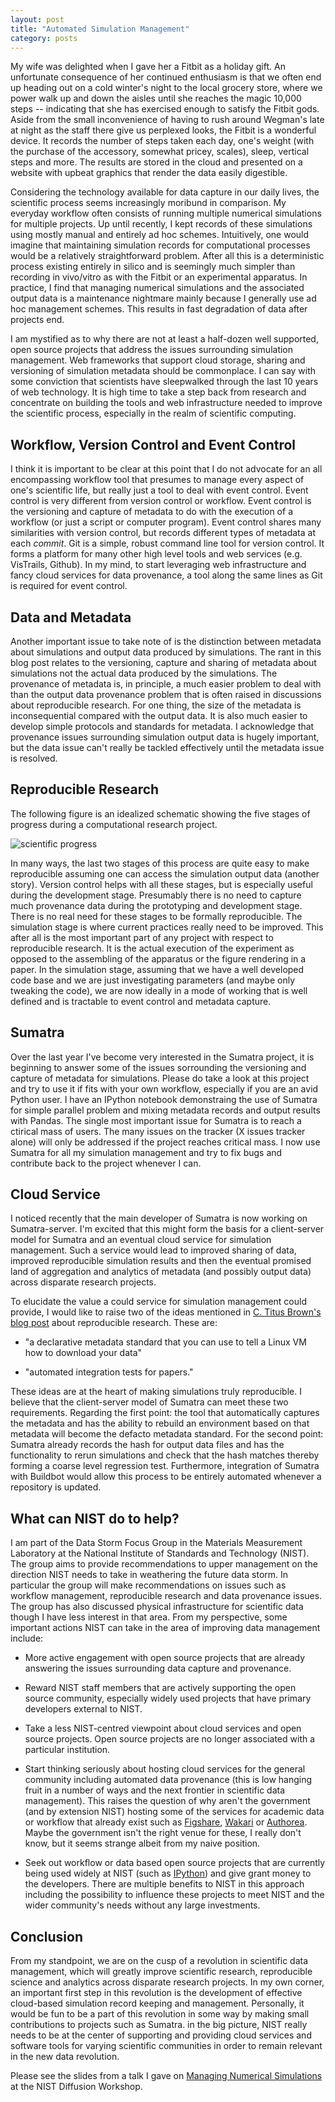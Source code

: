 ```yaml
---
layout: post
title: "Automated Simulation Management"
category: posts
---
```


My wife was delighted when I gave her a Fitbit as a holiday gift. An
unfortunate consequence of her continued enthusiasm is that we often
end up heading out on a cold winter's night to the local grocery
store, where we power walk up and down the aisles until she reaches
the magic 10,000 steps -- indicating that she has exercised enough to
satisfy the Fitbit gods. Aside from the small inconvenience of having
to rush around Wegman's late at night as the staff there give us
perplexed looks, the Fitbit is a wonderful device. It records the
number of steps taken each day, one's weight (with the purchase of the
accessory, somewhat pricey, scales), sleep, vertical steps and
more. The results are stored in the cloud and presented on a website
with upbeat graphics that render the data easily digestible.

Considering the technology available for data capture in our daily
lives, the scientific process seems increasingly moribund in
comparison. My everyday workflow often consists of running multiple
numerical simulations for multiple projects. Up until recently, I kept
records of these simulations using mostly manual and entirely ad hoc
schemes. Intuitively, one would imagine that maintaining simulation
records for computational processes would be a relatively
straightforward problem. After all this is a deterministic process
existing entirely in silico and is seemingly much simpler than
recording in vivo/vitro as with the Fitbit or an experimental
apparatus. In practice, I find that managing numerical simulations and
the associated output data is a maintenance nightmare mainly because I
generally use ad hoc management schemes. This results in fast
degradation of data after projects end.

I am mystified as to why there are not at least a half-dozen well
supported, open source projects that address the issues surrounding
simulation management. Web frameworks that support cloud storage,
sharing and versioning of simulation metadata should be commonplace. I
can say with some conviction that scientists have sleepwalked through
the last 10 years of web technology. It is high time to take a step
back from research and concentrate on building the tools and web
infrastructure needed to improve the scientific process, especially in
the realm of scientific computing.

## Workflow, Version Control and Event Control

I think it is important to be clear at this point that I do not
advocate for an all encompassing workflow tool that presumes to manage
every aspect of one's scientific life, but really just a tool to deal
with event control. Event control is very different from version
control or workflow.  Event control is the versioning and capture of
metadata to do with the execution of a workflow (or just a script or
computer program). Event control shares many similarities with version
control, but records different types of metadata at each
*commit*. Git is a simple, robust command line tool for version
control. It forms a platform for many other high level tools and web
services (e.g. VisTrails, Github). In my mind, to start leveraging web
infrastructure and fancy cloud services for data provenance, a tool
along the same lines as Git is required for event control.

## Data and Metadata

Another important issue to take note of is the distinction between
metadata about simulations and output data produced by
simulations. The rant in this blog post relates to the versioning,
capture and sharing of metadata about simulations not the actual data
produced by the simulations. The provenance of metadata is, in
principle, a much easier problem to deal with than the output data
provenance problem that is often raised in discussions about
reproducible research. For one thing, the size of the metadata is
inconsequential compared with the output data. It is also much easier
to develop simple protocols and standards for metadata. I acknowledge
that provenance issues surrounding simulation output data is hugely
important, but the data issue can't really be tackled effectively
until the metadata issue is resolved.

## Reproducible Research

The following figure is an idealized schematic showing the five stages
of progress during a computational research project.

![scientific progress](https://raw.githubusercontent.com/wd15/diffusion-workshop-2014/94733caf39782e4f905b744e99bd9aac498344cb/images/workflow.png)

In many ways, the last two stages of this process are quite easy to
make reproducible assuming one can access the simulation output data
(another story). Version control helps with all these stages, but is
especially useful during the development stage. Presumably there is no
need to capture much provenance data during the prototyping and
development stage. There is no real need for these stages to be
formally reproducible. The simulation stage is where current practices
really need to be improved. This after all is the most important part
of any project with respect to reproducible research. It is the actual
execution of the experiment as opposed to the assembling of the
apparatus or the figure rendering in a paper. In the simulation stage,
assuming that we have a well developed code base and we are just
investigating parameters (and maybe only tweaking the code), we are
now ideally in a mode of working that is well defined and is tractable
to event control and metadata capture.

## Sumatra

Over the last year I've become very interested in the Sumatra project,
it is beginning to answer some of the issues sorrounding the
versioning and capture of metadata for simulations. Please do take a
look at this project and try to use it if fits with your own workflow,
especially if you are an avid Python user. I have an IPython notebook
demonstraing the use of Sumatra for simple parallel problem and mixing
metadata records and output results with Pandas. The single most
important issue for Sumatra is to reach a ctirical mass of users. The
many issues on the tracker (X issues tracker alone) will only be
addressed if the project reaches critical mass. I now use Sumatra for
all my simulation management and try to fix bugs and contribute back
to the project whenever I can.

## Cloud Service

I noticed recently that the main developer of Sumatra is now working
on Sumatra-server. I'm excited that this might form the basis for a
client-server model for Sumatra and an eventual cloud service for
simulation management. Such a service would lead to improved sharing
of data, improved reproducible simulation results and then the
eventual promised land of aggregation and analytics of metadata (and
possibly output data) across disparate research projects.

To elucidate the value a could service for simulation management could
provide, I would like to raise two of the ideas mentioned in
[C. Titus Brown's blog post](http://ivory.idyll.org/blog/2014-imagine.html)
about reproducible research. These are:

 * "a declarative metadata standard that you can use to tell a Linux
   VM how to download your data"

 * "automated integration tests for papers."

These ideas are at the heart of making simulations truly
reproducible. I believe that the client-server model of Sumatra can
meet these two requirements. Regarding the first point: the tool that
automatically captures the metadata and has the ability to rebuild an
environment based on that metadata will become the defacto metadata
standard. For the second point: Sumatra already records the hash for
output data files and has the functionality to rerun simulations and
check that the hash matches thereby forming a coarse level regression
test. Furthermore, integration of Sumatra with Buildbot would allow
this process to be entirely automated whenever a repository is
updated.

## What can NIST do to help?

I am part of the Data Storm Focus Group in the Materials Measurement
Laboratory at the National Institute of Standards and Technology
(NIST). The group aims to provide recommendations to upper management
on the direction NIST needs to take in weathering the future data
storm. In particular the group will make recommendations on issues
such as workflow management, reproducible research and data provenance
issues. The group has also discussed physical infrastructure for
scientific data though I have less interest in that area. From my
perspective, some important actions NIST can take in the area of
improving data management include:

 * More active engagement with open source projects that are already
   answering the issues surrounding data capture and provenance.

 * Reward NIST staff members that are actively supporting the open
   source community, especially widely used projects that have
   primary developers external to NIST.
   
 * Take a less NIST-centred viewpoint about cloud services and open
   source projects. Open source projects are no longer associated with
   a particular institution.
 
 * Start thinking seriously about hosting cloud services for the
   general community including automated data provenance (this is low
   hanging fruit in a number of ways and the next frontier in
   scientific data management). This raises the question of why aren't
   the government (and by extension NIST) hosting some of the services
   for academic data or workflow that already exist such as
   [Figshare](http://figshare.com), [Wakari](https://www.wakari.io/)
   or [Authorea](https://authorea.com/). Maybe the government isn't
   the right venue for these, I really don't know, but it seems
   strange albeit from my naive position.

 * Seek out workflow or data based open source projects that are
   currently being used widely at NIST (such as
   [IPython](http://ipython.org/)) and give grant money to the
   developers. There are multiple benefits to NIST in this approach
   including the possibility to influence these projects to meet NIST
   and the wider community's needs without any large investments.

## Conclusion

From my standpoint, we are on the cusp of a revolution in scientific
data management, which will greatly improve scientific research,
reproducible science and analytics across disparate research
projects. In my own corner, an important first step in this revolution
is the development of effective cloud-based simulation record keeping
and management. Personally, it would be fun to be a part of this
revolution in some way by making small contributions to projects such
as Sumatra. in the big picture, NIST really needs to be at the center
of supporting and providing cloud services and software tools for
varying scientific communities in order to remain relevant in the new
data revolution.

Please see the slides from a talk I gave on
[Managing Numerical Simulations](http://wd15.github.io/diffusion-workshop-2014)
at the NIST Diffusion Workshop.

